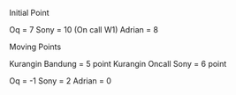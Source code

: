 Initial Point

Oq = 7
Sony = 10 (On call W1)
Adrian = 8

Moving Points

Kurangin Bandung = 5 point
Kurangin Oncall Sony = 6 point

Oq = -1
Sony = 2
Adrian = 0


